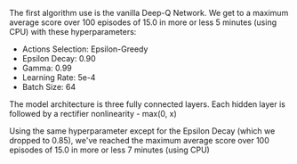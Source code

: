 
The first algorithm use is the vanilla Deep-Q Network.
We get to a maximum average score over 100 episodes of 15.0 in more or less 5 minutes (using CPU) with these hyperparameters:
  * Actions Selection: Epsilon-Greedy
  * Epsilon Decay: 0.90 
  * Gamma: 0.99
  * Learning Rate: 5e-4
  * Batch Size: 64 

The model architecture is three fully connected layers. Each hidden layer is followed by a rectifier nonlinearity - max(0, x)

Using the same hyperparameter except for the Epsilon Decay (which we dropped to 0.85), we've reached the maximum average score over 100 episodes of 15.0 in more or less 7 minutes (using CPU)

